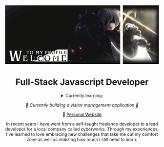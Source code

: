 <p align="center"> 
  <img src="https://raw.githubusercontent.com/boredasfawk/boredasfawk/master/.github/images/neir-space.gif">
</p>


<h1 align="center"><strong>Full-Stack Javascript Developer</strong></h1> 

<div align="center">
  <details>
  <summary>Currently learning: </summary>

  | [ThreeJS](Threejs.org) 

  | [GLSL](https://learnopengl.com/Getting-started/Shaders) 

  | [WebGL](https://www.khronos.org/webgl/) 

  | [C#](https://docs.microsoft.com/en-us/dotnet/csharp/getting-started/introduction-to-the-csharp-language-and-the-net-framework)
  
  </details>

  <em>🧠 Currently building a visitor management application 🧠</em>

  🏡 [Personal Website](http://olonnye.com)
</div>


<p align="center">
  In recent years I have went from a self-taught freelance developer to a lead developer for a local company called cyberworks. Through my experiences, I've learned to love embracing new challenges that take me out my comfort zone as well as realizing how much I still need to learn.
</p>
